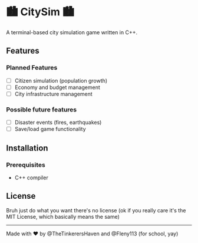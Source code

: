 # 🏙️ CitySim 🏙️
A terminal-based city simulation game written in C++.

## Features

### Planned Features
- [ ] Citizen simulation (population growth)
- [ ] Economy and budget management
- [ ] City infrastructure management

### Possible future features
- [ ] Disaster events (fires, earthquakes)
- [ ] Save/load game functionality

## Installation

### Prerequisites
- C++ compiler

## License
Bruh just do what you want there's no license (ok if you really care it's the MIT License, which basically means the same)

---

Made with ❤️ by @TheTinkerersHaven and @Fleny113 (for school, yay)
